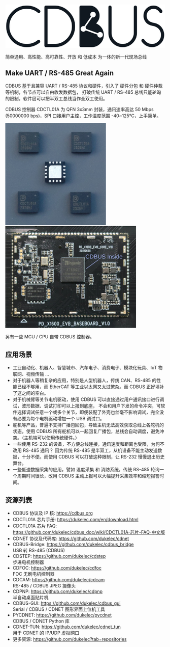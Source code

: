 
<img alt="cdbus_logo" src="img/cdbus_logo.svg">

简单通用、高性能、高可靠性、开放 和 低成本 为一体的新一代现场总线

## Make UART / RS-485 Great Again

CDBUS 基于且兼容 UART / RS-485 协议和硬件，引入了 硬件分包 和 硬件仲裁 等机制，各节点可以自由收发数据包，
打破传统 UART / RS-485 总线只能轮询的限制。软件层可以把半双工总线当作全双工使用。

CDBUS 控制器 CDCTL01A 为 QFN 3x3mm 封装，通讯速率高达 50 Mbps (50000000 bps)，SPI 口接用户主控，工作温度范围 -40~125°C，上手简单。

<img alt="cdctl01a" src="img/cdctl01a.jpg" style="height: 320px"> <img alt="x1600" src="img/x1600.jpg" style="height: 320px">

另有一些 MCU / CPU 自带 CDBUS 控制器。

## 应用场景

 - 工业自动化、机器人、智慧城市、汽车电子、消费电子、模块化玩具、IoT 物联网、视频传输 …
 - 对于机器人等稍复杂的应用，特别是人型机器人，传统 CAN、RS-485 的性能已经不够用，而 EtherCAT 等工业以太网又太过繁杂。而 CDBUS 正好填补了这之间的空白。
 - 对于机械臂等关节电机驱动，使用 CDBUS 可以直接通过用户通讯接口进行调试，波形数据、调试打印可以上报到底座，
    不会和用户下发的命令冲突，可软件选择调试任意一个或多个关节，即便装配了外壳也丝毫不影响调试，完全没有必要为每个电机驱动增加一个 USB 调试口。
 - 舵机等产品，普遍不支持广播包回包，导致主机无法高效获取总线上各舵机的状态。使用 CDBUS 所有舵机可以一起回复广播包，总线会自动调度，避免冲突。（主机端可以使用传统硬件。）
 - 一些使用 RS-232 的设备，不方便总线连接，通讯速度和距离也受限，为何不改用 RS-485 通讯？
    因为传统 RS-485 是半双工，从机设备不能主动发送数据，十分不便。而使用 CDBUS 可以打破这种限制，让 RS-232 慢慢退出历史舞台。
 - 一些低速数据采集的应用，譬如 温度采集 和 消防系统，传统 RS-485 轮询一个周期时间很长，改用 CDBUS 主动上报可以大幅提升采集效率和缩短报警时间。

## 资源列表

 - CDBUS 协议及 IP 核: https://cdbus.org
 - CDCTL01A 芯片手册: https://dukelec.com/en/download.html
 - CDCTL01A 芯片 FAQ: https://github.com/dukelec/cdbus_doc/wiki/CDCTL01A-芯片-FAQ-中文版  
 - CDNET 协议及代码库: https://github.com/dukelec/cdnet
 - CDBUS-Bridge: https://github.com/dukelec/cdbus_bridge  
   USB 转 RS-485 (CDBUS)
 - CDSTEP: https://github.com/dukelec/cdstep  
   步进电机控制器
 - CDFOC: https://github.com/dukelec/cdfoc  
   FOC 无刷电机控制器
 - CDCAM: https://github.com/dukelec/cdcam  
   RS-485 / CDBUS JPEG 摄像头
 - CDPNP: https://github.com/dukelec/cdpnp  
   半自动桌面贴片机
 - CDBUS-GUI: https://github.com/dukelec/cdbus_gui  
   Serial / CDBUS / CDNET 图形界面上位机工具
 - PYCDNET: https://github.com/dukelec/pycdnet  
   CDBUS / CDNET Python 库
 - CDNET-TUN: https://github.com/dukelec/cdnet_tun  
   用于 CDNET 的 IP/UDP 虚拟网口
 - 更多资源: https://github.com/dukelec?tab=repositories

